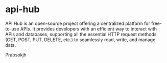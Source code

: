 # api-hub

API Hub is an open-source project offering a centralized platform for free-to-use APIs. It provides developers with an efficient way to interact with APIs and databases, supporting all the essential HTTP request methods (GET, POST, PUT, DELETE, etc.) to seamlessly read, write, and manage data.

Prabsokjh